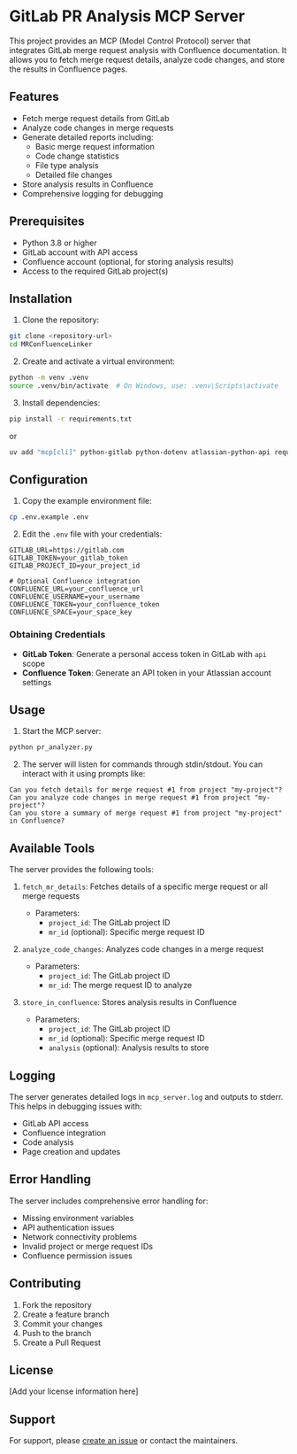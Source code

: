 # GitLab PR Analysis MCP Server

This project provides an MCP (Model Control Protocol) server that integrates GitLab merge request analysis with Confluence documentation. It allows you to fetch merge request details, analyze code changes, and store the results in Confluence pages.

## Features

- Fetch merge request details from GitLab
- Analyze code changes in merge requests
- Generate detailed reports including:
  - Basic merge request information
  - Code change statistics
  - File type analysis
  - Detailed file changes
- Store analysis results in Confluence
- Comprehensive logging for debugging

## Prerequisites

- Python 3.8 or higher
- GitLab account with API access
- Confluence account (optional, for storing analysis results)
- Access to the required GitLab project(s)

## Installation

1. Clone the repository:
```bash
git clone <repository-url>
cd MRConfluenceLinker
```

2. Create and activate a virtual environment:
```bash
python -m venv .venv
source .venv/bin/activate  # On Windows, use: .venv\Scripts\activate
```

3. Install dependencies:
```bash
pip install -r requirements.txt
```
or
```bash
uv add "mcp[cli]" python-gitlab python-dotenv atlassian-python-api requests
```

## Configuration

1. Copy the example environment file:
```bash
cp .env.example .env
```

2. Edit the `.env` file with your credentials:
```env
GITLAB_URL=https://gitlab.com
GITLAB_TOKEN=your_gitlab_token
GITLAB_PROJECT_ID=your_project_id

# Optional Confluence integration
CONFLUENCE_URL=your_confluence_url
CONFLUENCE_USERNAME=your_username
CONFLUENCE_TOKEN=your_confluence_token
CONFLUENCE_SPACE=your_space_key
```

### Obtaining Credentials

- **GitLab Token**: Generate a personal access token in GitLab with `api` scope
- **Confluence Token**: Generate an API token in your Atlassian account settings

## Usage

1. Start the MCP server:
```bash
python pr_analyzer.py
```

2. The server will listen for commands through stdin/stdout. You can interact with it using prompts like:

```
Can you fetch details for merge request #1 from project "my-project"?
Can you analyze code changes in merge request #1 from project "my-project"?
Can you store a summary of merge request #1 from project "my-project" in Confluence?
```

## Available Tools

The server provides the following tools:

1. `fetch_mr_details`: Fetches details of a specific merge request or all merge requests
   - Parameters:
     - `project_id`: The GitLab project ID
     - `mr_id` (optional): Specific merge request ID

2. `analyze_code_changes`: Analyzes code changes in a merge request
   - Parameters:
     - `project_id`: The GitLab project ID
     - `mr_id`: The merge request ID to analyze

3. `store_in_confluence`: Stores analysis results in Confluence
   - Parameters:
     - `project_id`: The GitLab project ID
     - `mr_id` (optional): Specific merge request ID
     - `analysis` (optional): Analysis results to store

## Logging

The server generates detailed logs in `mcp_server.log` and outputs to stderr. This helps in debugging issues with:
- GitLab API access
- Confluence integration
- Code analysis
- Page creation and updates

## Error Handling

The server includes comprehensive error handling for:
- Missing environment variables
- API authentication issues
- Network connectivity problems
- Invalid project or merge request IDs
- Confluence permission issues

## Contributing

1. Fork the repository
2. Create a feature branch
3. Commit your changes
4. Push to the branch
5. Create a Pull Request

## License

[Add your license information here]

## Support

For support, please [create an issue](repository-issues-url) or contact the maintainers.
